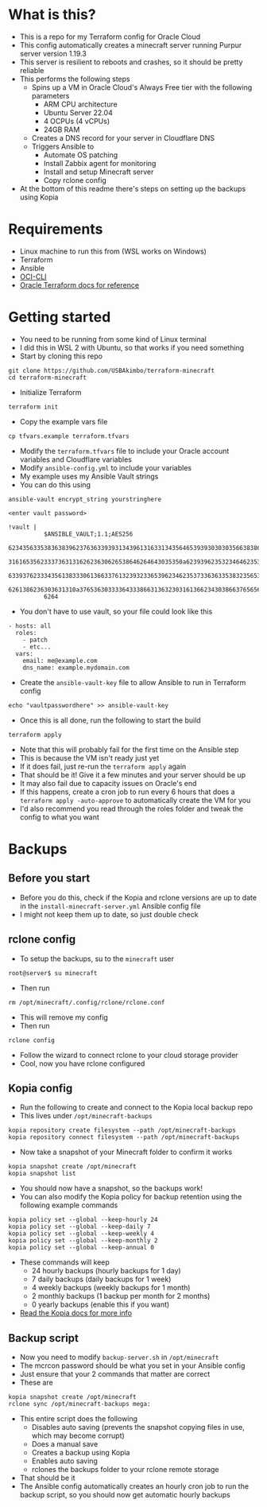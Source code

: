 # What is this?
- This is a repo for my Terraform config for Oracle Cloud
- This config automatically creates a minecraft server running Purpur server version 1.19.3
- This server is resilient to reboots and crashes, so it should be pretty reliable
- This performs the following steps
  - Spins up a VM in Oracle Cloud's Always Free tier with the following parameters
    - ARM CPU architecture
    - Ubuntu Server 22.04
    - 4 OCPUs (4 vCPUs)
    - 24GB RAM
  - Creates a DNS record for your server in Cloudflare DNS
  - Triggers Ansible to
    - Automate OS patching
    - Install Zabbix agent for monitoring
    - Install and setup Minecraft server
    - Copy rclone config
- At the bottom of this readme there's steps on setting up the backups using Kopia

# Requirements
- Linux machine to run this from (WSL works on Windows)
- Terraform
- Ansible
- [OCI-CLI](https://docs.oracle.com/en-us/iaas/Content/API/SDKDocs/cliinstall.htm)
- [Oracle Terraform docs for reference](https://learn.hashicorp.com/collections/terraform/oci-get-started)

# Getting started
- You need to be running from some kind of Linux terminal
- I did this in WSL 2 with Ubuntu, so that works if you need something
- Start by cloning this repo
```
git clone https://github.com/USBAkimbo/terraform-minecraft
cd terraform-minecraft
```
- Initialize Terraform
```
terraform init
```
- Copy the example vars file
```
cp tfvars.example terraform.tfvars
```
- Modify the `terraform.tfvars` file to include your Oracle account variables and Cloudflare variables
- Modify `ansible-config.yml` to include your variables
- My example uses my Ansible Vault strings
- You can do this using
```
ansible-vault encrypt_string yourstringhere

<enter vault password>

!vault |
          $ANSIBLE_VAULT;1.1;AES256
          62343563353836383962376363393931343961316331343564653939303030356638386136666562
          3161653562333736313162623630626538646264643035350a623939623532346462353432316231
          63393762333435613833306136633761323932336539623462353733636335383235653162616562
          6261386236303631310a376536303333643338663136323031613662343038663765656530313061
          6264
```
- You don't have to use vault, so your file could look like this
```
- hosts: all
  roles:
    - patch
    - etc...
  vars:
    email: me@example.com
    dns_name: example.mydomain.com
```
- Create the `ansible-vault-key` file to allow Ansible to run in Terraform config
```
echo "vaultpasswordhere" >> ansible-vault-key
```
- Once this is all done, run the following to start the build
```
terraform apply
```
- Note that this will probably fail for the first time on the Ansible step
- This is because the VM isn't ready just yet
- If it does fail, just re-run the `terraform apply` again
- That should be it! Give it a few minutes and your server should be up
- It may also fail due to capacity issues on Oracle's end
- If this happens, create a cron job to run every 6 hours that does a `terraform apply -auto-approve` to automatically create the VM for you
- I'd also recommend you read through the roles folder and tweak the config to what you want

# Backups
## Before you start
- Before you do this, check if the Kopia and rclone versions are up to date in the `install-minecraft-server.yml` Ansible config file
- I might not keep them up to date, so just double check

## rclone config
- To setup the backups, su to the `minecraft` user
```
root@server$ su minecraft
```
- Then run
```
rm /opt/minecraft/.config/rclone/rclone.conf
```
- This will remove my config
- Then run
```
rclone config
```
- Follow the wizard to connect rclone to your cloud storage provider
- Cool, now you have rclone configured

## Kopia config
- Run the following to create and connect to the Kopia local backup repo
- This lives under `/opt/minecraft-backups`
```
kopia repository create filesystem --path /opt/minecraft-backups
kopia repository connect filesystem --path /opt/minecraft-backups
```
- Now take a snapshot of your Minecraft folder to confirm it works
```
kopia snapshot create /opt/minecraft
kopia snapshot list
```
- You should now have a snapshot, so the backups work!
- You can also modify the Kopia policy for backup retention using the following example commands
```
kopia policy set --global --keep-hourly 24
kopia policy set --global --keep-daily 7
kopia policy set --global --keep-weekly 4
kopia policy set --global --keep-monthly 2
kopia policy set --global --keep-annual 0
```
- These commands will keep
  - 24 hourly backups (hourly backups for 1 day)
  - 7 daily backups (daily backups for 1 week)
  - 4 weekly backups (weekly backups for 1 month)
  - 2 monthly backups (1 backup per month for 2 months)
  - 0 yearly backups (enable this if you want)
- [Read the Kopia docs for more info](https://kopia.io/docs/)

## Backup script
- Now you need to modify `backup-server.sh` in `/opt/minecraft`
- The mcrcon password should be what you set in your Ansible config
- Just ensure that your 2 commands that matter are correct
- These are
```
kopia snapshot create /opt/minecraft
rclone sync /opt/minecraft-backups mega:
```
- This entire script does the following
  - Disables auto saving (prevents the snapshot copying files in use, which may become corrupt)
  - Does a manual save
  - Creates a backup using Kopia
  - Enables auto saving
  - rclones the backups folder to your rclone remote storage
- That should be it
- The Ansible config automatically creates an hourly cron job to run the backup script, so you should now get automatic hourly backups